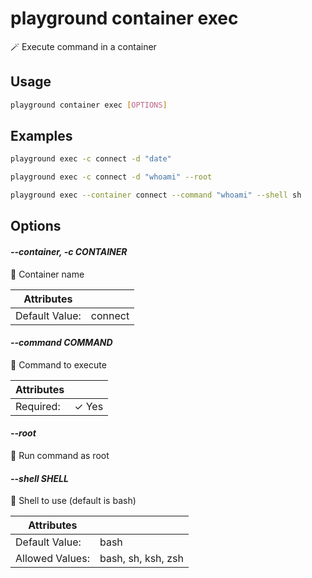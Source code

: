 # playground container exec

🪄  Execute command in a container

## Usage

```bash
playground container exec [OPTIONS]
```

## Examples

```bash
playground exec -c connect -d "date"
```

```bash
playground exec -c connect -d "whoami" --root
```

```bash
playground exec --container connect --command "whoami" --shell sh
```

## Options

#### *--container, -c CONTAINER*

🐳 Container name

| Attributes      | &nbsp;
|-----------------|-------------
| Default Value:  | connect

#### *--command COMMAND*

📲 Command to execute

| Attributes      | &nbsp;
|-----------------|-------------
| Required:       | ✓ Yes

#### *--root*

👑 Run command as root

#### *--shell SHELL*

💾 Shell to use (default is bash)

| Attributes      | &nbsp;
|-----------------|-------------
| Default Value:  | bash
| Allowed Values: | bash, sh, ksh, zsh


